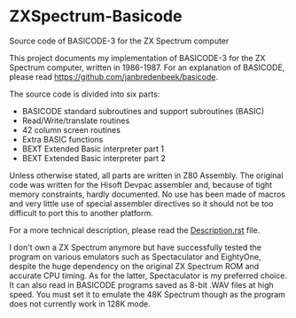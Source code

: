 # ZXSpectrum-Basicode
Source code of BASICODE-3 for the ZX Spectrum computer

This project documents my implementation of BASICODE-3 for the ZX Spectrum computer, written in 1986-1987.
For an explanation of BASICODE, please read https://github.com/janbredenbeek/basicode.

The source code is divided into six parts:

- BASICODE standard subroutines and support subroutines (BASIC)
- Read/Write/translate routines
- 42 column screen routines
- Extra BASIC functions
- BEXT Extended Basic interpreter part 1
- BEXT Extended Basic interpreter part 2

Unless otherwise stated, all parts are written in Z80 Assembly. The original code was written for the Hisoft Devpac assembler and, because of tight memory constraints, hardly documented. No use has been made of macros and very little use of special assembler directives so it should not be too difficult to port this to another platform.

For a more technical description, please read the [Description.rst](https://github.com/janbredenbeek/ZXSpectrum-Basicode/blob/master/Description.rst) file.

I don't own a ZX Spectrum anymore but have successfully tested the program on various emulators such as Spectaculator and EightyOne, despite the huge dependency on the original ZX Spectrum ROM and accurate CPU timing. As for the latter, Spectaculator is my preferred choice. It can also read in BASICODE programs saved as 8-bit .WAV files at high speed. You must set it to emulate the 48K Spectrum though as the program does not currently work in 128K mode.
